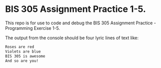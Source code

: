 # BIS 305 Assignment Practice 1-5.

This repo is for use to code and debug the BIS 305 Assignment Practice - Programming Exercise 1-5.

The output from the console should be four lyric lines of text like:
```html
Roses are red
Violets are blue
BIS 305 is awesome
And so are you!
```